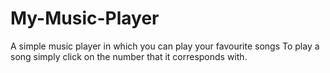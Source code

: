 # My-Music-Player
A simple music player in which you can play your favourite songs
To play a song simply click on the number that it corresponds with.
